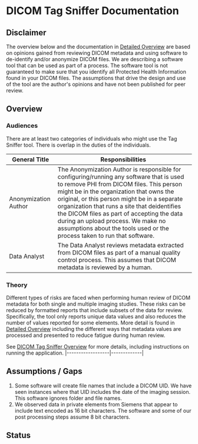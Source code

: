 # DICOM Tag Sniffer Documentation

## Disclaimer
The overview below  and the documentation in [Detailed Overview](detailed-overview) are based on opinions gained from reviewing DICOM metadata and using software to de-identify and/or anonymize DICOM files.
We are describing a software tool that can be used as part of a process.
The software tool is not guaranteed to make sure that you identify all Protected Health Information found in your DICOM files.
The assumptions that drive the design and use of the tool are the author's opinions and have not been published for peer review.

## Overview
### Audiences
There are at least two categories of individuals who might use the Tag Sniffer tool.
There is overlap in the duties of the individuals.

| General Title        | Responsibilities |
|----------------------|------------------|
| Anonymization Author | The Anonymization Author is responsible for configuring/running any software that is used to remove PHI from DICOM files. This person might be in the organization that owns the original, or this person might be in a separate organization that runs a site that deidentifies the DICOM files as part of accepting the data during an upload process. We make no assumptions about the tools used or the process taken to run that software. |
| Data Analyst         | The Data Analyst reviews metadata extracted from DICOM files as part of a manual quality control process. This assumes that DICOM metadata is reviewed by a human. |


### Theory
Different types of risks are faced when performing human review of DICOM metadata for both single and multiple imaging studies.
These risks can be reduced by formatted reports that include subsets of the data for review.
Specifically, the tool only reports unique data values and also reduces the number of values reported for some elements.
More detail is found in [Detailed Overview](detailed-overview) including the different ways that metadata values are processed and presented to reduce fatigue during human review.

See [DICOM Tag Sniffer Overview](./detailed-overview.md) for more details, including instructions on running the application.
|------------------|-------------|

## Assumptions / Gaps

1. Some software will create file names that include a DICOM UID. We have seen instances where that UID includes the date of the imaging session.
This software ignores folder and file names.
2. We observed data in private elements from Siemens that appear to include text encoded as 16 bit characters.
The software and some of our post processing steps assume 8 bit characters.

## Status
